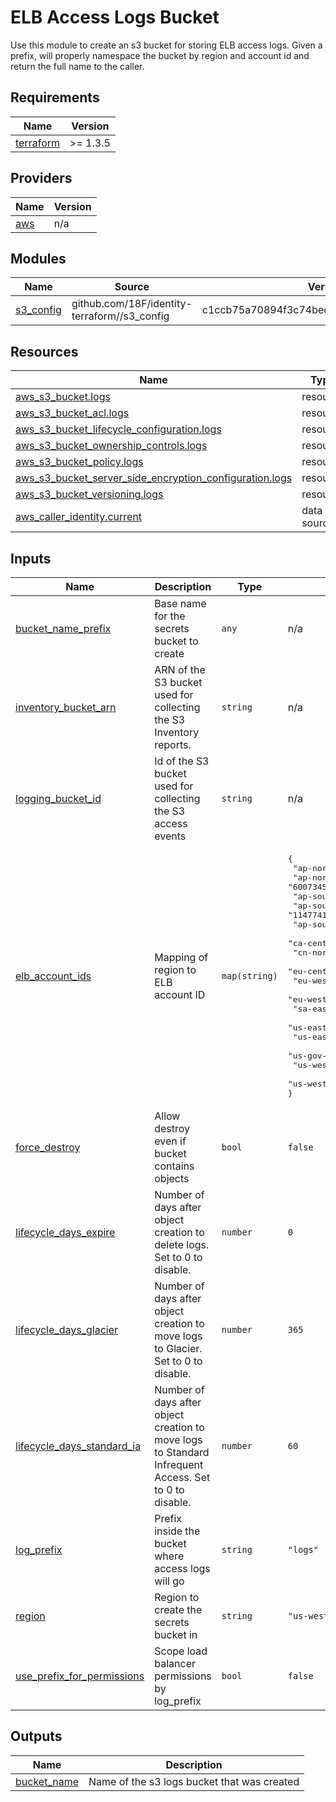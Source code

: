 # ELB Access Logs Bucket

Use this module to create an s3 bucket for storing ELB access logs.  Given a prefix,
will properly namespace the bucket by region and account id and return the full
name to the caller.

<!-- BEGIN_TF_DOCS -->
## Requirements

| Name | Version |
|------|---------|
| <a name="requirement_terraform"></a> [terraform](#requirement\_terraform) | >= 1.3.5 |

## Providers

| Name | Version |
|------|---------|
| <a name="provider_aws"></a> [aws](#provider\_aws) | n/a |

## Modules

| Name | Source | Version |
|------|--------|---------|
| <a name="module_s3_config"></a> [s3\_config](#module\_s3\_config) | github.com/18F/identity-terraform//s3_config | c1ccb75a70894f3c74beed564c0505415d1d1353 |

## Resources

| Name | Type |
|------|------|
| [aws_s3_bucket.logs](https://registry.terraform.io/providers/hashicorp/aws/latest/docs/resources/s3_bucket) | resource |
| [aws_s3_bucket_acl.logs](https://registry.terraform.io/providers/hashicorp/aws/latest/docs/resources/s3_bucket_acl) | resource |
| [aws_s3_bucket_lifecycle_configuration.logs](https://registry.terraform.io/providers/hashicorp/aws/latest/docs/resources/s3_bucket_lifecycle_configuration) | resource |
| [aws_s3_bucket_ownership_controls.logs](https://registry.terraform.io/providers/hashicorp/aws/latest/docs/resources/s3_bucket_ownership_controls) | resource |
| [aws_s3_bucket_policy.logs](https://registry.terraform.io/providers/hashicorp/aws/latest/docs/resources/s3_bucket_policy) | resource |
| [aws_s3_bucket_server_side_encryption_configuration.logs](https://registry.terraform.io/providers/hashicorp/aws/latest/docs/resources/s3_bucket_server_side_encryption_configuration) | resource |
| [aws_s3_bucket_versioning.logs](https://registry.terraform.io/providers/hashicorp/aws/latest/docs/resources/s3_bucket_versioning) | resource |
| [aws_caller_identity.current](https://registry.terraform.io/providers/hashicorp/aws/latest/docs/data-sources/caller_identity) | data source |

## Inputs

| Name | Description | Type | Default | Required |
|------|-------------|------|---------|:--------:|
| <a name="input_bucket_name_prefix"></a> [bucket\_name\_prefix](#input\_bucket\_name\_prefix) | Base name for the secrets bucket to create | `any` | n/a | yes |
| <a name="input_inventory_bucket_arn"></a> [inventory\_bucket\_arn](#input\_inventory\_bucket\_arn) | ARN of the S3 bucket used for collecting the S3 Inventory reports. | `string` | n/a | yes |
| <a name="input_logging_bucket_id"></a> [logging\_bucket\_id](#input\_logging\_bucket\_id) | Id of the S3 bucket used for collecting the S3 access events | `string` | n/a | yes |
| <a name="input_elb_account_ids"></a> [elb\_account\_ids](#input\_elb\_account\_ids) | Mapping of region to ELB account ID | `map(string)` | <pre>{<br>  "ap-northeast-1": "582318560864",<br>  "ap-northeast-2": "600734575887",<br>  "ap-south-1": "718504428378",<br>  "ap-southeast-1": "114774131450",<br>  "ap-southeast-2": "783225319266",<br>  "ca-central-1": "985666609251",<br>  "cn-north-1": "638102146993",<br>  "eu-central-1": "054676820928",<br>  "eu-west-1": "156460612806",<br>  "eu-west-2": "652711504416",<br>  "sa-east-1": "507241528517",<br>  "us-east-1": "127311923021",<br>  "us-east-2": "033677994240",<br>  "us-gov-west-1": "048591011584",<br>  "us-west-1": "027434742980",<br>  "us-west-2": "797873946194"<br>}</pre> | no |
| <a name="input_force_destroy"></a> [force\_destroy](#input\_force\_destroy) | Allow destroy even if bucket contains objects | `bool` | `false` | no |
| <a name="input_lifecycle_days_expire"></a> [lifecycle\_days\_expire](#input\_lifecycle\_days\_expire) | Number of days after object creation to delete logs. Set to 0 to disable. | `number` | `0` | no |
| <a name="input_lifecycle_days_glacier"></a> [lifecycle\_days\_glacier](#input\_lifecycle\_days\_glacier) | Number of days after object creation to move logs to Glacier. Set to 0 to disable. | `number` | `365` | no |
| <a name="input_lifecycle_days_standard_ia"></a> [lifecycle\_days\_standard\_ia](#input\_lifecycle\_days\_standard\_ia) | Number of days after object creation to move logs to Standard Infrequent Access. Set to 0 to disable. | `number` | `60` | no |
| <a name="input_log_prefix"></a> [log\_prefix](#input\_log\_prefix) | Prefix inside the bucket where access logs will go | `string` | `"logs"` | no |
| <a name="input_region"></a> [region](#input\_region) | Region to create the secrets bucket in | `string` | `"us-west-2"` | no |
| <a name="input_use_prefix_for_permissions"></a> [use\_prefix\_for\_permissions](#input\_use\_prefix\_for\_permissions) | Scope load balancer permissions by log\_prefix | `bool` | `false` | no |

## Outputs

| Name | Description |
|------|-------------|
| <a name="output_bucket_name"></a> [bucket\_name](#output\_bucket\_name) | Name of the s3 logs bucket that was created |
<!-- END_TF_DOCS -->
